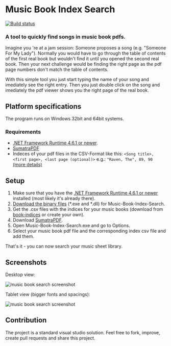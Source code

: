 # Music Book Index Search
[![Build status](https://ci.appveyor.com/api/projects/status/29f755hd7v02tx3c/branch/master?svg=true)](https://ci.appveyor.com/project/Sogolumbo/music-book-index-search/branch/master)
### A tool to quickly find songs in music book pdfs.
Imagine you 're at a jam session: Someone proposes a song (e.g. "Someone For My Lady"). Normally you would have to go through the table of contents of the first real book but wouldn't find it until you opened the second real book. Then your next challenge would be finding the right page as the pdf page numbers don't match the table of contents.

With this simple tool you just start typing the name of your song and imediately see the right entry. Then you just double click on the song and imediately the pdf viewer shows you the right page of the real book.

## Platform specifications
The program runs on Windows 32bit and 64bit systems.
### Requirements
* [.NET Framework Runtime 4.6.1 or newer](https://www.microsoft.com/net/download/windows).
* [SumatraPDF](https://www.sumatrapdfreader.org)
* Indeces of your pdf files in the CSV-Format like this:
	`<Song title>, <first page>, <last page (optional)>`	e.g.: `"Raven, The", 89, 90` [(more details)](https://github.com/aspiers/book-indices/blob/master/README.md#file-format)


## Setup
1. Make sure that you have the [.NET Framework Runtime 4.6.1 or newer](https://www.microsoft.com/net/download/windows) installed (most likely it's already there).
2. [Download the binary files](https://ci.appveyor.com/project/Sogolumbo/music-book-index-search/branch/master/artifacts) (*.exe and *.dll) for Music-Book-Index-Search.
3. Get the .csv files with the indices for your music books (download from [book-indices](https://github.com/aspiers/book-indices) or create your own).
4. Download [SumatraPDF](https://www.sumatrapdfreader.org).
5. Open Music-Book-Index-Search.exe and go to Options.
6. Select your music book pdf file and the corresponding index csv file and add them.

That's it - you can now search your music sheet library.


## Screenshots
Desktop view:

![music book search screenshot](https://user-images.githubusercontent.com/33571916/43721557-60d40e32-9993-11e8-9566-90f5e30e6646.PNG)

Tablet view (bigger fonts and spacings):

![music book search screenshot](https://user-images.githubusercontent.com/33571916/43722327-4e58976c-9995-11e8-91b0-d978ab9a366d.PNG)

## Contribution
The project is a standard visual studio solution. Feel free to fork, improve, create pull requests and share this project.
